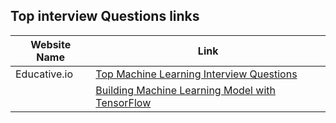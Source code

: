 ## Top interview Questions links ##
| Website Name   | Link                                                        |
|-----------------|-------------------------------------------------------------|
| Educative.io   | [Top Machine Learning Interview Questions](https://www.educative.io/blog/top-machine-learning-interview-questions) |
|                | [Building Machine Learning Model with TensorFlow](https://www.educative.io/blog/building-machine-learning-model-with-tensorflow) |

